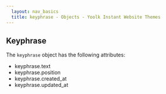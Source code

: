 ```yaml
---
  layout: nav_basics
  title: keyphrase - Objects - Yoolk Instant Website Themes
---
```


<h2 class="section-title">Keyphrase</h2>

The <code>keyphrase</code> object has the following attributes:

<div class="panel">
  <div class="panel-body">
    <ul>
      <li>
        keyphrase.text
      </li>
      <li>
        keyphrase.position
      </li>
      <li>
        keyphrase.created_at
      </li>
      <li>
        keyphrase.updated_at
      </li>
    </ul>
  </div>
</div>

